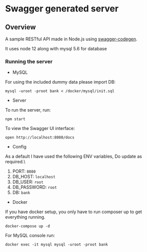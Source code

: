 # Swagger generated server

## Overview
A sample RESTful API made in Node.js using [swagger-codegen](https://github.com/swagger-api/swagger-codegen).

It uses node 12 along with mysql 5.6 for database

### Running the server
* MySQL

For using the included dummy data please import DB:
```
mysql -uroot -proot bank < /docker/mysql/init.sql
```

* Server

To run the server, run:

```
npm start
```

To view the Swagger UI interface:

```
open http://localhost:8080/docs
```

* Config

As a default I have used the following ENV variables, Do update as required.\

1. PORT: `8080`
2. DB_HOST: `localhost`
3. DB_USER: `root`
4. DB_PASSWORD: `root`
5. DB: `bank`

* Docker

If you have docker setup, you only have to run composer up to get everything running.
```
docker-compose up -d
```
For MySQL console run:
```
docker exec -it mysql mysql -uroot -proot bank
```
